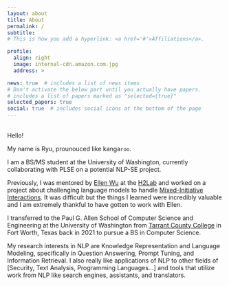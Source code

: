 ```yaml
---
layout: about
title: About
permalink: /
subtitle: 
# This is how you add a hyperlink: <a href='#'>Affiliations</a>.

profile:
  align: right
  image: internal-cdn.amazon.com.jpg
  address: >

news: true  # includes a list of news items
# Don't activate the below part until you actually have papers.
# includes a list of papers marked as "selected={true}"
selected_papers: true 
social: true  # includes social icons at the bottom of the page
---
```


<!---- This is how you make a hyperlink: [display text](actual link) --->
<!---- This is how you make a code-like text display: `text` --->

<br>Hello!

My name is Ryu, prounouced like kanga`roo`.

I am a BS/MS student at the University of Washington, currently collaborating with PLSE on a potential NLP-SE project.

Previously, I was mentored by [Ellen Wu](http://ellenmellon.github.io/) at the [H2Lab](https://h2lab.cs.washington.edu/) and worked on a project about challenging language models to handle [Mixed-Initiative Interactions](https://arxiv.org/abs/2207.00746). It was difficult but the things I learned were incredibly valuable and I am extremely thankful to have gotten to work with Ellen.

I transferred to the Paul G. Allen School of Computer Science and Engineering at the University of Washington from [Tarrant County College](https://www.tccd.edu/) in Fort Worth, Texas back in 2021 to pursue a BS in Computer Science.

My research interests in NLP are Knowledge Representation and Language Modeling, specifically in Question Answering, Prompt Tuning, and Information Retrieval. I also really like applications of NLP to other fields of [Security, Text Analysis, Programming Languages...] and tools that utilize work from NLP like search engines, assistants, and translators.
